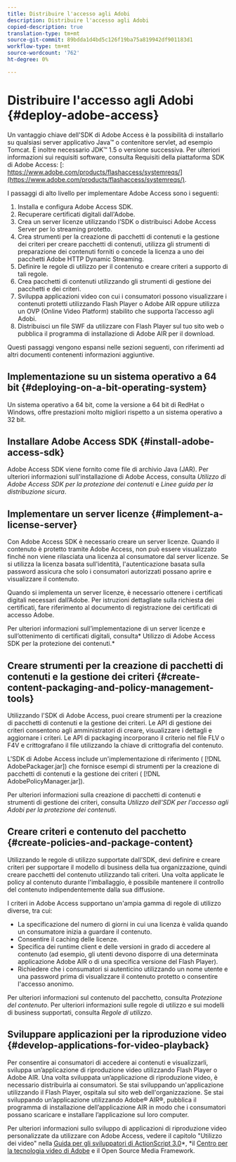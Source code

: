 ```yaml
---
title: Distribuire l'accesso agli Adobi
description: Distribuire l'accesso agli Adobi
copied-description: true
translation-type: tm+mt
source-git-commit: 89bdda1d4bd5c126f19ba75a819942df901183d1
workflow-type: tm+mt
source-wordcount: '762'
ht-degree: 0%

---
```



# Distribuire l&#39;accesso agli Adobi {#deploy-adobe-access}

Un vantaggio chiave dell&#39;SDK di Adobe Access è la possibilità di installarlo su qualsiasi server applicativo Java™ o contenitore servlet, ad esempio Tomcat. È inoltre necessario JDK™ 1.5 o versione successiva. Per ulteriori informazioni sui requisiti software, consulta Requisiti della piattaforma SDK di Adobe Access: [: https://www.adobe.com/products/flashaccess/systemreqs/](https://www.adobe.com/products/flashaccess/systemreqs/).

I passaggi di alto livello per implementare Adobe Access sono i seguenti:

1. Installa e configura Adobe Access SDK.
1. Recuperare certificati digitali dall&#39;Adobe.
1. Crea un server licenze utilizzando l’SDK o distribuisci Adobe Access Server per lo streaming protetto.
1. Crea strumenti per la creazione di pacchetti di contenuti e la gestione dei criteri per creare pacchetti di contenuti, utilizza gli strumenti di preparazione dei contenuti forniti o concede la licenza a uno dei pacchetti Adobe HTTP Dynamic Streaming.
1. Definire le regole di utilizzo per il contenuto e creare criteri a supporto di tali regole.
1. Crea pacchetti di contenuti utilizzando gli strumenti di gestione dei pacchetti e dei criteri.
1. Sviluppa applicazioni video con cui i consumatori possono visualizzare i contenuti protetti utilizzando Flash Player o Adobe AIR oppure utilizza un OVP (Online Video Platform) stabilito che supporta l’accesso agli Adobi.
1. Distribuisci un file SWF da utilizzare con Flash Player sul tuo sito web o pubblica il programma di installazione di Adobe AIR per il download.

Questi passaggi vengono espansi nelle sezioni seguenti, con riferimenti ad altri documenti contenenti informazioni aggiuntive.

## Implementazione su un sistema operativo a 64 bit {#deploying-on-a-bit-operating-system}

Un sistema operativo a 64 bit, come la versione a 64 bit di RedHat o Windows, offre prestazioni molto migliori rispetto a un sistema operativo a 32 bit.

## Installare Adobe Access SDK {#install-adobe-access-sdk}

Adobe Access SDK viene fornito come file di archivio Java (JAR). Per ulteriori informazioni sull&#39;installazione di Adobe Access, consulta *Utilizzo di Adobe Access SDK per la protezione dei contenuti* e *Linee guida per la distribuzione sicura*.

## Implementare un server licenze {#implement-a-license-server}

Con Adobe Access SDK è necessario creare un server licenze. Quando il contenuto è protetto tramite Adobe Access, non può essere visualizzato finché non viene rilasciata una licenza al consumatore dal server licenze. Se si utilizza la licenza basata sull&#39;identità, l&#39;autenticazione basata sulla password assicura che solo i consumatori autorizzati possano aprire e visualizzare il contenuto.

Quando si implementa un server licenze, è necessario ottenere i certificati digitali necessari dall’Adobe. Per istruzioni dettagliate sulla richiesta dei certificati, fare riferimento al documento di registrazione dei certificati di accesso Adobe.

Per ulteriori informazioni sull’implementazione di un server licenze e sull’ottenimento di certificati digitali, consulta* Utilizzo di Adobe Access SDK per la protezione dei contenuti.*

## Creare strumenti per la creazione di pacchetti di contenuti e la gestione dei criteri {#create-content-packaging-and-policy-management-tools}

Utilizzando l&#39;SDK di Adobe Access, puoi creare strumenti per la creazione di pacchetti di contenuti e la gestione dei criteri. Le API di gestione dei criteri consentono agli amministratori di creare, visualizzare i dettagli e aggiornare i criteri. Le API di packaging incorporano il criterio nel file FLV o F4V e crittografano il file utilizzando la chiave di crittografia del contenuto.

L&#39;SDK di Adobe Access include un&#39;implementazione di riferimento ( [!DNL AdobePackager.jar]) che fornisce esempi di strumenti per la creazione di pacchetti di contenuti e la gestione dei criteri ( [!DNL AdobePolicyManager.jar]).

Per ulteriori informazioni sulla creazione di pacchetti di contenuti e strumenti di gestione dei criteri, consulta *Utilizzo dell&#39;SDK per l&#39;accesso agli Adobi per la protezione dei contenuti*.

## Creare criteri e contenuto del pacchetto {#create-policies-and-package-content}

Utilizzando le regole di utilizzo supportate dall’SDK, devi definire e creare criteri per supportare il modello di business della tua organizzazione, quindi creare pacchetti del contenuto utilizzando tali criteri. Una volta applicate le policy al contenuto durante l&#39;imballaggio, è possibile mantenere il controllo del contenuto indipendentemente dalla sua diffusione.

I criteri in Adobe Access supportano un&#39;ampia gamma di regole di utilizzo diverse, tra cui:

* La specificazione del numero di giorni in cui una licenza è valida quando un consumatore inizia a guardare il contenuto.
* Consentire il caching delle licenze.
* Specifica dei runtime client e delle versioni in grado di accedere al contenuto (ad esempio, gli utenti devono disporre di una determinata applicazione Adobe AIR o di una specifica versione del Flash Player).
* Richiedere che i consumatori si autenticino utilizzando un nome utente e una password prima di visualizzare il contenuto protetto o consentire l&#39;accesso anonimo.

Per ulteriori informazioni sul contenuto del pacchetto, consulta *Protezione del contenuto*. Per ulteriori informazioni sulle regole di utilizzo e sui modelli di business supportati, consulta *Regole di utilizzo*.

## Sviluppare applicazioni per la riproduzione video {#develop-applications-for-video-playback}

Per consentire ai consumatori di accedere ai contenuti e visualizzarli, sviluppa un’applicazione di riproduzione video utilizzando Flash Player o Adobe AIR. Una volta sviluppata un’applicazione di riproduzione video, è necessario distribuirla ai consumatori. Se stai sviluppando un&#39;applicazione utilizzando il Flash Player, ospitala sul sito web dell&#39;organizzazione. Se stai sviluppando un’applicazione utilizzando Adobe® AIR®, pubblica il programma di installazione dell’applicazione AIR in modo che i consumatori possano scaricare e installare l’applicazione sul loro computer.

Per ulteriori informazioni sullo sviluppo di applicazioni di riproduzione video personalizzate da utilizzare con Adobe Access, vedere il capitolo &quot;Utilizzo dei video&quot; nella [Guida per gli sviluppatori di ActionScript 3.0](https://help.adobe.com/en_US/as3/dev/WS9936fa0d5984e93b3f4f38ec1272a447844-8000.html)*, *il [Centro per la tecnologia video di Adobe](https://www.adobe.com/devnet/video/) e il Open Source Media Framework.
